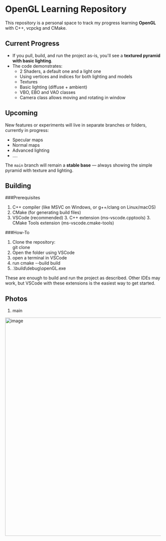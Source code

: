 # OpenGL Learning Repository

This repository is a personal space to track my progress learning **OpenGL** with C++, vcpckg and CMake.  

## Current Progress

- If you pull, build, and run the project as-is, you'll see a **textured pyramid with basic lighting**.  
- The code demonstrates:
  - 2 Shaders, a default one and a light one
  - Using vertices and indices for both lighting and models
  - Textures
  - Basic lighting (diffuse + ambient)
  - VBO, EBO and VAO classes
  - Camera class allows moving and rotating in window 

## Upcoming

New features or experiments will live in separate branches or folders, currently in progress:
- Specular maps
- Normal maps
- Advanced lighting
- ....

The `main` branch will remain a **stable base** — always showing the simple pyramid with texture and lighting.

## Building

###Prerequisites
1. C++ compiler (like MSVC on Windows, or g++/clang on Linux/macOS)
2. CMake (for generating build files)
3. VSCode (recommended)
   3. C++ extension (ms-vscode.cpptools)
   3. CMake Tools extension (ms-vscode.cmake-tools)

###How-To
1. Clone the repository:  
   git clone <repo-url>
2. Open the folder using VSCode
3. open a terminal in VSCode
4. run cmake --build build
5. .\build\debug\openGL.exe

These are enough to build and run the project as described. Other IDEs may work, but VSCode with these extensions is the easiest way to get started.

## Photos
1. main
<img width="768" height="707" alt="image" src="https://github.com/user-attachments/assets/ed6093fc-47b2-4943-9f91-a3d3d8b48985" />
